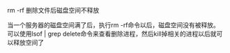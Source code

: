 rm -rf 删除文件后磁盘空间不释放


当一个服务器的磁盘空间满了后，执行rm -rf命令以后，磁盘空间没有被释放。
可以使用lsof | grep delete命令来查看删除进程，然后kill掉相关的进程以后就可以释放空间了
